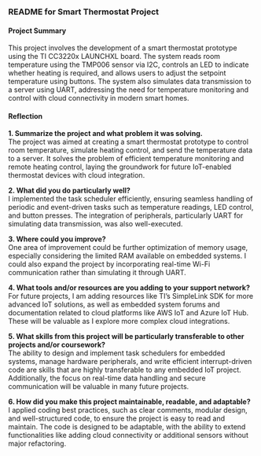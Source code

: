 ### README for Smart Thermostat Project

#### Project Summary
This project involves the development of a smart thermostat prototype using the TI CC3220x LAUNCHXL board. The system reads room temperature using the TMP006 sensor via I2C, controls an LED to indicate whether heating is required, and allows users to adjust the setpoint temperature using buttons. The system also simulates data transmission to a server using UART, addressing the need for temperature monitoring and control with cloud connectivity in modern smart homes.

#### Reflection

**1. Summarize the project and what problem it was solving.**  
The project was aimed at creating a smart thermostat prototype to control room temperature, simulate heating control, and send the temperature data to a server. It solves the problem of efficient temperature monitoring and remote heating control, laying the groundwork for future IoT-enabled thermostat devices with cloud integration.

**2. What did you do particularly well?**  
I implemented the task scheduler efficiently, ensuring seamless handling of periodic and event-driven tasks such as temperature readings, LED control, and button presses. The integration of peripherals, particularly UART for simulating data transmission, was also well-executed.

**3. Where could you improve?**  
One area of improvement could be further optimization of memory usage, especially considering the limited RAM available on embedded systems. I could also expand the project by incorporating real-time Wi-Fi communication rather than simulating it through UART.

**4. What tools and/or resources are you adding to your support network?**  
For future projects, I am adding resources like TI’s SimpleLink SDK for more advanced IoT solutions, as well as embedded system forums and documentation related to cloud platforms like AWS IoT and Azure IoT Hub. These will be valuable as I explore more complex cloud integrations.

**5. What skills from this project will be particularly transferable to other projects and/or coursework?**  
The ability to design and implement task schedulers for embedded systems, manage hardware peripherals, and write efficient interrupt-driven code are skills that are highly transferable to any embedded IoT project. Additionally, the focus on real-time data handling and secure communication will be valuable in many future projects.

**6. How did you make this project maintainable, readable, and adaptable?**  
I applied coding best practices, such as clear comments, modular design, and well-structured code, to ensure the project is easy to read and maintain. The code is designed to be adaptable, with the ability to extend functionalities like adding cloud connectivity or additional sensors without major refactoring.
